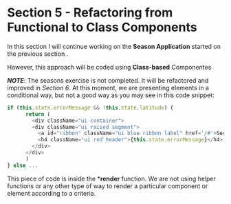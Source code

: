 # Section 5 - Refactoring from Functional to Class Components

In this section I will continue working on the **Season Application** started on the previous section .

However, this approach will be coded using **Class-based** Componentes

***NOTE***: The seasons exercise is not completed. It will be refactored and improved in _Section 6_. At this moment, we are presenting elements in a conditional way, but not a good way as you may see in this code snippet:

```Javascript
if (this.state.errorMessage && !this.state.latitude) {
      return (
        <div className="ui container">
        <div className="ui raised segment">
          <a id="ribbon" className="ui blue ribbon label" href='/#'>Section 5 - Refactoring from Functional to Class Components</a>
          <h4 className="ui red header">{this.state.errorMessage}</h4>
        </div>
      </div>
      )
} else ...
```

This piece of code is inside the ***render** function. We are not using helper functions or any other type of way to render a particular component or element according to a criteria.